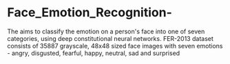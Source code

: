 # Face_Emotion_Recognition-
The  aims to classify the emotion on a person's face into one of seven categories, using deep constitutional neural networks. FER-2013  dataset consists of 35887 grayscale, 48x48 sized face images with seven emotions - angry, disgusted, fearful, happy, neutral, sad and surprised
